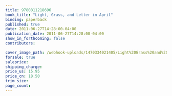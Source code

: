 ```yaml
---
title: 9780811218696
book_title: "Light, Grass, and Letter in April"
binding: paperback
published: true
date: 2011-06-27T14:28:00-04:00
publication_date: 2011-06-27T14:28:00-04:00
show_in_forthcoming: false
contributors:

cover_image_path: /webhook-uploads/1470334021405/Light%20Grass%20and%20Letter%20in%20April.jpg
forsale: true
saleprice:
shipping_charge:
price_us: 15.95
price_cn: 18.50
trim_size:
page_count:
---
```


